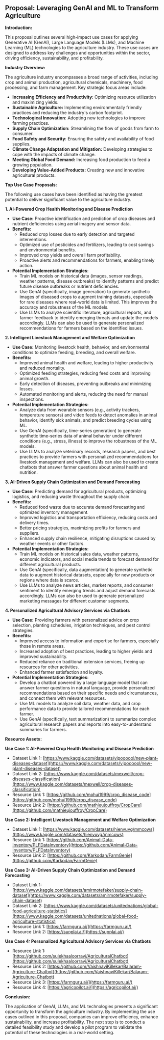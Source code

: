 ## Proposal: Leveraging GenAI and ML to Transform Agriculture

**Introduction:**

This proposal outlines several high-impact use cases for applying Generative AI (GenAI), Large Language Models (LLMs), and Machine Learning (ML) technologies to the agriculture industry. These use cases are designed to address key challenges and opportunities within the sector, driving efficiency, sustainability, and profitability.

**Industry Overview:**

The agriculture industry encompasses a broad range of activities, including crop and animal production, agricultural chemicals, machinery, food processing, and farm management. Key strategic focus areas include:

*   **Increasing Efficiency and Productivity:** Optimizing resource utilization and maximizing yields.
*   **Sustainable Agriculture:** Implementing environmentally friendly practices and reducing the industry's carbon footprint.
*   **Technological Innovation:** Adopting new technologies to improve farming practices.
*   **Supply Chain Optimization:** Streamlining the flow of goods from farm to consumer.
*   **Food Safety and Security:** Ensuring the safety and availability of food supplies.
*   **Climate Change Adaptation and Mitigation:** Developing strategies to cope with the impacts of climate change.
*   **Meeting Global Food Demand:** Increasing food production to feed a growing population.
*   **Developing Value-Added Products:** Creating new and innovative agricultural products.

**Top Use Case Proposals:**

The following use cases have been identified as having the greatest potential to deliver significant value to the agriculture industry.

**1. AI-Powered Crop Health Monitoring and Disease Prediction**

*   **Use Case:** Proactive identification and prediction of crop diseases and nutrient deficiencies using aerial imagery and sensor data.
*   **Benefits:**
    *   Reduced crop losses due to early detection and targeted interventions.
    *   Optimized use of pesticides and fertilizers, leading to cost savings and environmental benefits.
    *   Improved crop yields and overall farm profitability.
    *   Proactive alerts and recommendations for farmers, enabling timely action.
*   **Potential Implementation Strategies:**
    *   Train ML models on historical data (images, sensor readings, weather patterns, disease outbreaks) to identify patterns and predict future disease outbreaks or nutrient deficiencies.
    *   Use GenAI (specifically, image generation) to generate synthetic images of diseased crops to augment training datasets, especially for rare diseases where real-world data is limited. This improves the accuracy and robustness of the ML models.
    *   Use LLMs to analyze scientific literature, agricultural reports, and farmer feedback to identify emerging threats and update the models accordingly. LLMs can also be used to generate personalized recommendations for farmers based on the identified issues.

**2. Intelligent Livestock Management and Welfare Optimization**

*   **Use Case:** Monitoring livestock health, behavior, and environmental conditions to optimize feeding, breeding, and overall welfare.
*   **Benefits:**
    *   Improved animal health and welfare, leading to higher productivity and reduced mortality.
    *   Optimized feeding strategies, reducing feed costs and improving animal growth.
    *   Early detection of diseases, preventing outbreaks and minimizing losses.
    *   Automated monitoring and alerts, reducing the need for manual inspections.
*   **Potential Implementation Strategies:**
    *   Analyze data from wearable sensors (e.g., activity trackers, temperature sensors) and video feeds to detect anomalies in animal behavior, identify sick animals, and predict breeding cycles using ML.
    *   Use GenAI (specifically, time-series generation) to generate synthetic time-series data of animal behavior under different conditions (e.g., stress, illness) to improve the robustness of the ML models.
    *   Use LLMs to analyze veterinary records, research papers, and best practices to provide farmers with personalized recommendations for livestock management and welfare. LLMs can also be used to create chatbots that answer farmer questions about animal health and nutrition.

**3. AI-Driven Supply Chain Optimization and Demand Forecasting**

*   **Use Case:** Predicting demand for agricultural products, optimizing logistics, and reducing waste throughout the supply chain.
*   **Benefits:**
    *   Reduced food waste due to accurate demand forecasting and optimized inventory management.
    *   Improved logistics and transportation efficiency, reducing costs and delivery times.
    *   Better pricing strategies, maximizing profits for farmers and suppliers.
    *   Enhanced supply chain resilience, mitigating disruptions caused by weather events or other factors.
*   **Potential Implementation Strategies:**
    *   Train ML models on historical sales data, weather patterns, economic indicators, and social media trends to forecast demand for different agricultural products.
    *   Use GenAI (specifically, data augmentation) to generate synthetic data to augment historical datasets, especially for new products or regions where data is scarce.
    *   Use LLMs to analyze news articles, market reports, and consumer sentiment to identify emerging trends and adjust demand forecasts accordingly. LLMs can also be used to generate personalized marketing messages for different customer segments.

**4. Personalized Agricultural Advisory Services via Chatbots**

*   **Use Case:** Providing farmers with personalized advice on crop selection, planting schedules, irrigation techniques, and pest control strategies.
*   **Benefits:**
    *   Improved access to information and expertise for farmers, especially those in remote areas.
    *   Increased adoption of best practices, leading to higher yields and improved sustainability.
    *   Reduced reliance on traditional extension services, freeing up resources for other activities.
    *   Enhanced farmer satisfaction and loyalty.
*   **Potential Implementation Strategies:**
    *   Develop a chatbot powered by a large language model that can answer farmer questions in natural language, provide personalized recommendations based on their specific needs and circumstances, and connect them with relevant resources.
    *   Use ML models to analyze soil data, weather data, and crop performance data to provide tailored recommendations for each farmer.
    *   Use GenAI (specifically, text summarization) to summarize complex agricultural research papers and reports into easy-to-understand summaries for farmers.

**Resource Assets:**

**Use Case 1: AI-Powered Crop Health Monitoring and Disease Prediction**

*   Dataset Link 1: [https://www.kaggle.com/datasets/vipoooool/new-plant-diseases-dataset](https://www.kaggle.com/datasets/vipoooool/new-plant-diseases-dataset)
*   Dataset Link 2: [https://www.kaggle.com/datasets/mexwell/crop-diseases-classification](https://www.kaggle.com/datasets/mexwell/crop-diseases-classification)
*   Resource Link 1: [https://github.com/mohui1999/crop_disease_code](https://github.com/mohui1999/crop_disease_code)
*   Resource Link 2: [https://github.com/mathieujouffroy/CropCare](https://github.com/mathieujouffroy/CropCare)

**Use Case 2: Intelligent Livestock Management and Welfare Optimization**

*   Dataset Link 1: [https://www.kaggle.com/datasets/hienvuvg/mmcows](https://www.kaggle.com/datasets/hienvuvg/mmcows)
*   Resource Link 1: [https://github.com/Animal-Data-Inventory/PLFDataInventory](https://github.com/Animal-Data-Inventory/PLFDataInventory)
*   Resource Link 2: [https://github.com/Karkodan/FarmGenie](https://github.com/Karkodan/FarmGenie)

**Use Case 3: AI-Driven Supply Chain Optimization and Demand Forecasting**

*   Dataset Link 1: [https://www.kaggle.com/datasets/amirmotefaker/supply-chain-dataset](https://www.kaggle.com/datasets/amirmotefaker/supply-chain-dataset)
*   Dataset Link 2: [https://www.kaggle.com/datasets/unitednations/global-food-agriculture-statistics](https://www.kaggle.com/datasets/unitednations/global-food-agriculture-statistics)
*   Resource Link 1: [https://farmguru.ai/](https://farmguru.ai/)
*   Resource Link 2: [https://supplai.ai/](https://supplai.ai/)

**Use Case 4: Personalized Agricultural Advisory Services via Chatbots**

*   Resource Link 1: [https://github.com/sulekhaaloorravi/AgriculturalChatbot](https://github.com/sulekhaaloorravi/AgriculturalChatbot)
*   Resource Link 2: [https://github.com/VaishnaviKillekar/Balaram-Agriculture-Chatbot](https://github.com/VaishnaviKillekar/Balaram-Agriculture-Chatbot)
*   Resource Link 3: [https://farmguru.ai/](https://farmguru.ai/)
*   Resource Link 4: [https://agricopilot.ai/](https://agricopilot.ai/)

**Conclusion:**

The application of GenAI, LLMs, and ML technologies presents a significant opportunity to transform the agriculture industry. By implementing the use cases outlined in this proposal, companies can improve efficiency, enhance sustainability, and increase profitability. The next step is to conduct a detailed feasibility study and develop a pilot program to validate the potential of these technologies in a real-world setting.